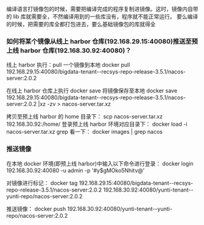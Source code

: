 编译语言打镜像包的时候，需要把编译完成的程序复制进镜像。这时，镜像内自带的 lib 库就需要全，不然编译用到的一些库没有，程序就不能正常运行。
要么编译的时候，把需要的库全都打包进去，要么基础镜像包的库就得全

### 如何将某个镜像从线上 harbor 仓库(192.168.29.15:40080)推送至预上线 harbor 仓库(192.168.30.92:40080)？

线上 harbor 执行：pull 一个镜像到本地
docker pull 192.168.29.15:40080/bigdata-tenant--recsys-repo-release-3.5.1/nacos-server:2.0.2

在线上 harbor 仓库上执行 docker save 将镜像保存至本地
docker save 192.168.29.15:40080/bigdata-tenant--recsys-repo-release-3.5.1/nacos-server:2.0.2 |xz -zv > nacos-server.tar.xz

拷贝至预上线 harbor 的 home 目录下：
scp nacos-server.tar.xz 192.168.30.92:/home/
登录预上线 harbor 环境对应目录下：
docker load -i nacos-server.tar.xz
grep 看一下：
docker images | grep nacos

### 推送镜像

在本地 docker 环境(即预上线 harbor)中输入以下命令进行登录：
docker login 192.168.30.92:40080 -u admin -p '#y$gMOko5Nhitv@'

对镜像进行标记：
docker tag 192.168.29.15:40080/bigdata-tenant--recsys-repo-release-3.5.1/nacos-server:2.0.2 192.168.30.92:40080/yunti-tenant--yunti-repo/nacos-server:2.0.2

推送镜像：
docker push 192.168.30.92:40080/yunti-tenant--yunti-repo/nacos-server:2.0.2
